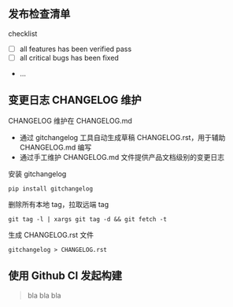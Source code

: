 ## 发布检查清单

checklist

- [ ] all features has been verified pass
- [ ] all critical bugs has been fixed
- ...

## 变更日志 CHANGELOG 维护

CHANGELOG 维护在 CHANGELOG.md

- 通过 gitchangelog 工具自动生成草稿 CHANGELOG.rst，用于辅助 CHANGELOG.md 编写
- 通过手工维护 CHANGELOG.md 文件提供产品文档级别的变更日志

安装 gitchangelog

```shell
pip install gitchangelog
```

删除所有本地 tag，拉取远端 tag

```shell
git tag -l | xargs git tag -d && git fetch -t
```

生成 CHANGELOG.rst 文件

```shell
gitchangelog > CHANGELOG.rst
```

## 使用 Github CI 发起构建

> bla bla bla 


